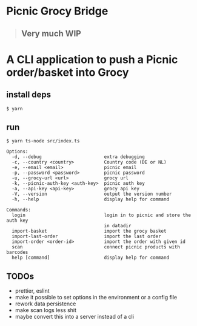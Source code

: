 # Picnic Grocy Bridge

> ## Very much WIP 

# A CLI application to push a Picnic order/basket into Grocy

## install deps

```
$ yarn
```

## run

```
$ yarn ts-node src/index.ts
```

```
Options:
  -d, --debug                       extra debugging
  -c, --country <country>           Country code (DE or NL)
  -e, --email <email>               picnic email
  -p, --password <password>         picnic password
  -u, --grocy-url <url>             grocy url
  -k, --picnic-auth-key <auth-key>  picnic auth key
  -a, --api-key <api-key>           grocy api key
  -V, --version                     output the version number
  -h, --help                        display help for command

Commands:
  login                             login in to picnic and store the auth key
                                    in datadir
  import-basket                     import the grocy basket
  import-last-order                 import the last order
  import-order <order-id>           import the order with given id
  scan                              connect picnic products with barcodes
  help [command]                    display help for command
```


## TODOs

- prettier, eslint
- make it possible to set options in the environment or a config file
- rework data persistence
- make scan logs less shit
- maybe convert this into a server instead of a cli

